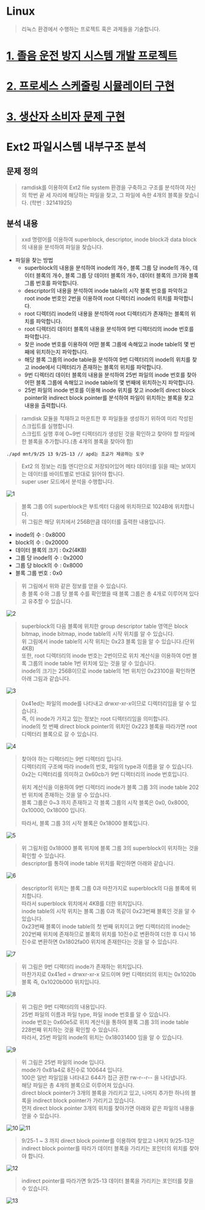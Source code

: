 Linux
=====
> 리눅스 환경에서 수행하는 프로젝트 혹은 과제들을 기술합니다.

[1. 졸음 운전 방지 시스템 개발 프로젝트](https://github.com/bumi95/Linux/tree/main/Safe_driving_project)
====================================
[2. 프로세스 스케줄링 시뮬레이터 구현](https://github.com/bumi95/Linux/tree/main/C/process_scheduling)
=================================
[3. 생산자 소비자 문제 구현](https://github.com/bumi95/Linux/tree/main/C/prod_cons_problem)
=========================
Ext2 파일시스템 내부구조 분석
===========================
## 문제 정의
> ramdisk를 이용하여 Ext2 file system 환경을 구축하고 구조를 분석하여 자신의 학번 끝 세 자리에 해당하는 파일을 찾고, 그 파일에 속한 4개의 블록을 찾습니다. (학번 : 32141925)
## 분석 내용
> xxd 명령어를 이용하여 superblock, descriptor, inode block과 data block의 내용을 분석하여 파일을 찾습니다.
* 파일을 찾는 방법
	+ superblock의 내용을 분석하여 inode의 개수, 블록 그룹 당 inode의 개수, 데이터 블록의 개수, 블록 그룹 당 데이터 블록의 개수, 데이터 블록의 크기와 블록 그룹 번호를 파악합니다.
	+ descriptor의 내용을 분석하여 inode table의 시작 블록 번호를 파악하고 root inode 번호인 2번을 이용하여 root 디렉터리 inode의 위치를 파악합니다.
	+ root 디렉터리 inode의 내용을 분석하여 root 디렉터리가 존재하는 블록의 위치를 파악합니다.
	+ root 디렉터리 데이터 블록의 내용을 분석하여 9번 디렉터리의 inode 번호를 파악합니다.
	+ 찾은 inode 번호를 이용하여 어떤 블록 그룹에 속해있고 inode table의 몇 번째에 위치하는지 파악합니다.
	+ 해당 블록 그룹의 inode table을 분석하여 9번 디렉터리의 inode의 위치를 찾고 inode에서 디렉터리가 존재하는 블록의 위치를 파악합니다.
	+ 9번 디렉터리 데이터 블록의 내용을 분석하여 25번 파일의 inode 번호를 찾아 어떤 블록 그룹에 속해있고 inode table의 몇 번째에 위치하는지 파악합니다.
	+ 25번 파일의 inode 번호를 이용해 inode 위치를 찾고 inode의 direct block pointer와 indirect block pointer를 분석하여 파일이 위치하는 블록을 찾고 내용을 출력합니다.   
> ramdisk 모듈을 적재하고 마운트한 후 파일들을 생성하기 위하여 미리 작성된 스크립트를 실행합니다.   
> 스크립트 실행 후에 0~9번 디렉터리가 생성된 것을 확인하고 찾아야 할 파일에 한 블록을 추가합니다.(총 4개의 블록을 찾아야 함)   
```
./apd mnt/9/25 13 9/25-13 // apd는 조교가 제공하는 도구
```
> Ext2 의 정보는 리틀 엔디안으로 저장되어있어 메타 데이터를 읽을 때는 보여지는 데이터를 바이트별로 반대로 읽어야 합니다.   
> super user 모드에서 분석을 수행합니다.   
>    
![1](https://user-images.githubusercontent.com/39798011/123539950-442fde80-d777-11eb-8bea-f3f807cf514c.png)
> 블록 그룹 0의 superblock은 부트섹터 다음에 위치하므로 1024B에 위치합니다.   
> 위 그림은 해당 위치에서 256B만큼 데이터를 출력한 내용입니다.
* inode의 수 : 0x8000
* block의 수 : 0x20000
* 데이터 블록의 크기 : 0x2(4KB)
* 그룹 당 inode의 수 : 0x2000
* 그룹 당 block의 수 : 0x8000
* 블록 그룹 번호 : 0x0
> 위 그림에서 위와 같은 정보를 얻을 수 있습니다.   
> 총 블록 수와 그룹 당 블록 수를 확인했을 때 블록 그룹은 총 4개로 이루어져 있다고 유추할 수 있습니다.   
>    
![2](https://user-images.githubusercontent.com/39798011/123540038-de902200-d777-11eb-83c6-2e88f71c5976.png)
> superblock의 다음 블록에 위치한 group descriptor table 영역은 block bitmap, inode bitmap, inode table의 시작 위치를 알 수 있습니다.   
> 위 그림에서 inode table의 시작 위치는 0x23 블록 임을 알 수 있습니다.(단위 4KB)   
> 또한, root 디렉터리의 inode 번호는 2번이므로 위치 계산식을 이용하여 0번 블록 그룹의 inode table 1번 위치에 있는 것을 알 수 있습니다.   
> inode의 크기는 256B이므로 inode table의 1번 위치인 0x23100을 확인하면 아래 그림과 같습니다.   
>    
![3](https://user-images.githubusercontent.com/39798011/123540127-59593d00-d778-11eb-9d12-98c68341a1bf.png)
> 0x41ed는 파일의 mode를 나타내고 drwxr-xr-x이므로 디렉터리임을 알 수 있습니다.   
> 즉, 이 inode가 가지고 있는 정보는 root 디렉터리임을 의미합니다.   
> inode의 첫 번째 direct block pointer의 위치인 0x223 블록을 따라가면 root 디렉터리 블록으로 갈 수 있습니다.   
>    
![4](https://user-images.githubusercontent.com/39798011/123540382-9ffb6700-d779-11eb-9bd1-c0c3d8e64350.png)
> 찾아야 하는 디렉터리는 9번 디렉터리 입니다.   
> 디렉터리의 구조에 따라 inode의 번호, 파일의 type과 이름을 알 수 있습니다.   
> 0x2는 디렉터리를 의미하고 0x60cb가 9번 디렉터리의 inode 번호입니다.   
>    
> 위치 계산식을 이용하여 9번 디렉터리 inode가 블록 그룹 3의 inode table 202번 위치에 존재하는 것을 알 수 있습니다.   
> 블록 그룹은 0~3 까지 존재하고 각 블록 그룹의 시작 블록은 0x0, 0x8000, 0x10000, 0x18000 입니다.   
>    
> 따라서, 블록 그룹 3의 시작 블록은 0x18000 블록입니다.   
>    
![5](https://user-images.githubusercontent.com/39798011/123540967-adfeb700-d77c-11eb-8b2a-5f55a8d02baa.png)
> 위 그림처럼 0x18000 블록 위치에 블록 그룹 3의 superblock이 위치하는 것을 확인할 수 있습니다.   
> descriptor를 통하여 inode table 위치를 확인하면 아래와 같습니다.   
>    
![6](https://user-images.githubusercontent.com/39798011/123540989-dc7c9200-d77c-11eb-9c44-3f9a2c4f776b.png)
> descriptor의 위치는 블록 그룹 0과 마찬가지로 superblock의 다음 블록에 위치합니다.   
> 따라서 superblock 위치에서 4KB를 더한 위치입니다.   
> inode table의 시작 위치는 블록 그룹 0과 똑같이 0x23번째 블록인 것을 알 수 있습니다.   
> 0x23번째 블록이 inode table의 첫 번째 위치이고 9번 디렉터리의 inode는 202번째 위치에 존재하므로 블록의 위치를 10진수로 변환하여 더한 후 다시 16진수로 변환하면 0x1802fa00 위치에 존재한다는 것을 알 수 있습니다.   
>    
![7](https://user-images.githubusercontent.com/39798011/123541271-99232300-d77e-11eb-9323-27fa1ca8e31e.png)
> 위 그림은 9번 디렉터리 inode가 존재하는 위치입니다.   
> 마찬가지로 0x41ed = drwxr-xr-x 모드이며 9번 디렉터리의 위치는 0x1020b블록 즉, 0x1020b000 위치입니다.   
>    
![8](https://user-images.githubusercontent.com/39798011/123541320-d687b080-d77e-11eb-833f-3893c9146bc0.png)
> 위 그림은 9번 디렉터리의 내용입니다.   
> 25번 파일의 이름과 파일 type, 파일 inode 번호를 알 수 있습니다.   
> inode 번호는 0x60e5로 위치 계산식을 통하여 블록 그룹 3의 inode table 228번째 위치하는 것을 확인할 수 있습니다.   
> 따라서, 25번 파일의 inode의 위치는 0x18031400 임을 알 수 있습니다.   
>    
![9](https://user-images.githubusercontent.com/39798011/123541365-1e0e3c80-d77f-11eb-9057-58fd0a039cb7.png)
> 위 그림은 25번 파일의 inode 입니다.   
> mode가 0x81a4로 8진수로 100644 입니다.   
> 100은 일반 파일임을 나타내고 644가 접근 권한 rw-r--r-- 을 나타냅니다.   
> 해당 파일은 총 4개의 블록으로 이루어져 있습니다.   
> direct block pointer가 3개의 블록을 가리키고 있고, 나머지 추가한 하나의 블록을 indirect block pointer가 가리키고 있습니다.   
> 먼저 direct block pointer 3개의 위치를 찾아가면 아래와 같은 파일의 내용을 얻을 수 있습니다.   
>    
![10](https://user-images.githubusercontent.com/39798011/123541418-79402f00-d77f-11eb-8e84-8b9d800f0c66.png)
![11](https://user-images.githubusercontent.com/39798011/123541489-d3d98b00-d77f-11eb-9d86-ad4b2755eb6e.png)
> 9/25-1 ~ 3 까지 direct block pointer를 이용하여 찾았고 나머지 9/25-13은 indirect block pointer를 따라가 데이터 블록을 가리키는 포인터의 위치를 찾아야 합니다.   
>    
![12](https://user-images.githubusercontent.com/39798011/123541552-2155f800-d780-11eb-88dc-fe3332dfbb99.png)
> indirect pointer를 따라가면 9/25-13 데이터 블록을 가리키는 포인터를 찾을 수 있습니다.   
>    
![13](https://user-images.githubusercontent.com/39798011/123541597-52362d00-d780-11eb-8a3b-d4c96cf0d1e5.png)
